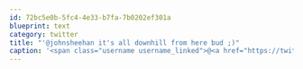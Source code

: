 ```yaml
---
id: 72bc5e0b-5fc4-4e33-b7fa-7b0202ef301a
blueprint: text
category: twitter
title: "'@johnsheehan it's all downhill from here bud ;)"
caption: '<span class="username username_linked">@<a href="https://twitter.com/johnsheehan" title="John Sheehan Was Here">johnsheehan</a></span> it''s all downhill from here bud ;)'
---
```

